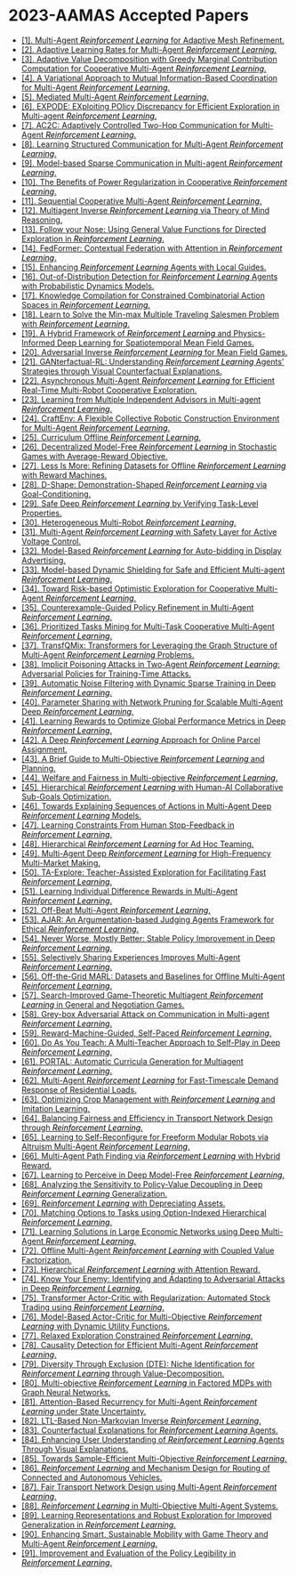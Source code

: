# 2023-AAMAS Accepted Papers

 - [[1]. Multi-Agent <font color='black'>*Reinforcement Learning*</font> for Adaptive Mesh Refinement.](https://dl.acm.org/doi/10.5555/3545946.3598614)
 - [[2]. Adaptive Learning Rates for Multi-Agent <font color='black'>*Reinforcement Learning*</font>.](https://dl.acm.org/doi/10.5555/3545946.3598615)
 - [[3]. Adaptive Value Decomposition with Greedy Marginal Contribution Computation for Cooperative Multi-Agent <font color='black'>*Reinforcement Learning*</font>.](https://dl.acm.org/doi/10.5555/3545946.3598616)
 - [[4]. A Variational Approach to Mutual Information-Based Coordination for Multi-Agent <font color='black'>*Reinforcement Learning*</font>.](https://dl.acm.org/doi/10.5555/3545946.3598617)
 - [[5]. Mediated Multi-Agent <font color='black'>*Reinforcement Learning*</font>.](https://dl.acm.org/doi/10.5555/3545946.3598618)
 - [[6]. EXPODE: EXploiting POlicy Discrepancy for Efficient Exploration in Multi-agent <font color='black'>*Reinforcement Learning*</font>.](https://dl.acm.org/doi/10.5555/3545946.3598619)
 - [[7]. AC2C: Adaptively Controlled Two-Hop Communication for Multi-Agent <font color='black'>*Reinforcement Learning*</font>.](https://dl.acm.org/doi/10.5555/3545946.3598667)
 - [[8]. Learning Structured Communication for Multi-Agent <font color='black'>*Reinforcement Learning*</font>.](https://dl.acm.org/doi/10.5555/3545946.3598668)
 - [[9]. Model-based Sparse Communication in Multi-agent <font color='black'>*Reinforcement Learning*</font>.](https://dl.acm.org/doi/10.5555/3545946.3598669)
 - [[10]. The Benefits of Power Regularization in Cooperative <font color='black'>*Reinforcement Learning*</font>.](https://dl.acm.org/doi/10.5555/3545946.3598671)
 - [[11]. Sequential Cooperative Multi-Agent <font color='black'>*Reinforcement Learning*</font>.](https://dl.acm.org/doi/10.5555/3545946.3598674)
 - [[12]. Multiagent Inverse <font color='black'>*Reinforcement Learning*</font> via Theory of Mind Reasoning.](https://dl.acm.org/doi/10.5555/3545946.3598703)
 - [[13]. Follow your Nose: Using General Value Functions for Directed Exploration in <font color='black'>*Reinforcement Learning*</font>.](https://dl.acm.org/doi/10.5555/3545946.3598715)
 - [[14]. FedFormer: Contextual Federation with Attention in <font color='black'>*Reinforcement Learning*</font>.](https://dl.acm.org/doi/10.5555/3545946.3598716)
 - [[15]. Enhancing <font color='black'>*Reinforcement Learning*</font> Agents with Local Guides.](https://dl.acm.org/doi/10.5555/3545946.3598718)
 - [[16]. Out-of-Distribution Detection for <font color='black'>*Reinforcement Learning*</font> Agents with Probabilistic Dynamics Models.](https://dl.acm.org/doi/10.5555/3545946.3598721)
 - [[17]. Knowledge Compilation for Constrained Combinatorial Action Spaces in <font color='black'>*Reinforcement Learning*</font>.](https://dl.acm.org/doi/10.5555/3545946.3598722)
 - [[18]. Learn to Solve the Min-max Multiple Traveling Salesmen Problem with <font color='black'>*Reinforcement Learning*</font>.](https://dl.acm.org/doi/10.5555/3545946.3598725)
 - [[19]. A Hybrid Framework of <font color='black'>*Reinforcement Learning*</font> and Physics-Informed Deep Learning for Spatiotemporal Mean Field Games.](https://dl.acm.org/doi/10.5555/3545946.3598748)
 - [[20]. Adversarial Inverse <font color='black'>*Reinforcement Learning*</font> for Mean Field Games.](https://dl.acm.org/doi/10.5555/3545946.3598749)
 - [[21]. GANterfactual-RL: Understanding <font color='black'>*Reinforcement Learning*</font> Agents' Strategies through Visual Counterfactual Explanations.](https://dl.acm.org/doi/10.5555/3545946.3598751)
 - [[22]. Asynchronous Multi-Agent <font color='black'>*Reinforcement Learning*</font> for Efficient Real-Time Multi-Robot Cooperative Exploration.](https://dl.acm.org/doi/10.5555/3545946.3598752)
 - [[23]. Learning from Multiple Independent Advisors in Multi-agent <font color='black'>*Reinforcement Learning*</font>.](https://dl.acm.org/doi/10.5555/3545946.3598756)
 - [[24]. CraftEnv: A Flexible Collective Robotic Construction Environment for Multi-Agent <font color='black'>*Reinforcement Learning*</font>.](https://dl.acm.org/doi/10.5555/3545946.3598759)
 - [[25]. Curriculum Offline <font color='black'>*Reinforcement Learning*</font>.](https://dl.acm.org/doi/10.5555/3545946.3598767)
 - [[26]. Decentralized Model-Free <font color='black'>*Reinforcement Learning*</font> in Stochastic Games with Average-Reward Objective.](https://dl.acm.org/doi/10.5555/3545946.3598768)
 - [[27]. Less Is More: Refining Datasets for Offline <font color='black'>*Reinforcement Learning*</font> with Reward Machines.](https://dl.acm.org/doi/10.5555/3545946.3598769)
 - [[28]. D-Shape: Demonstration-Shaped <font color='black'>*Reinforcement Learning*</font> via Goal-Conditioning.](https://dl.acm.org/doi/10.5555/3545946.3598772)
 - [[29]. Safe Deep <font color='black'>*Reinforcement Learning*</font> by Verifying Task-Level Properties.](https://dl.acm.org/doi/10.5555/3545946.3598799)
 - [[30]. Heterogeneous Multi-Robot <font color='black'>*Reinforcement Learning*</font>.](https://dl.acm.org/doi/10.5555/3545946.3598801)
 - [[31]. Multi-Agent <font color='black'>*Reinforcement Learning*</font> with Safety Layer for Active Voltage Control.](https://dl.acm.org/doi/10.5555/3545946.3598807)
 - [[32]. Model-Based <font color='black'>*Reinforcement Learning*</font> for Auto-bidding in Display Advertising.](https://dl.acm.org/doi/10.5555/3545946.3598810)
 - [[33]. Model-based Dynamic Shielding for Safe and Efficient Multi-agent <font color='black'>*Reinforcement Learning*</font>.](https://dl.acm.org/doi/10.5555/3545946.3598814)
 - [[34]. Toward Risk-based Optimistic Exploration for Cooperative Multi-Agent <font color='black'>*Reinforcement Learning*</font>.](https://dl.acm.org/doi/10.5555/3545946.3598815)
 - [[35]. Counterexample-Guided Policy Refinement in Multi-Agent <font color='black'>*Reinforcement Learning*</font>.](https://dl.acm.org/doi/10.5555/3545946.3598816)
 - [[36]. Prioritized Tasks Mining for Multi-Task Cooperative Multi-Agent <font color='black'>*Reinforcement Learning*</font>.](https://dl.acm.org/doi/10.5555/3545946.3598817)
 - [[37]. TransfQMix: Transformers for Leveraging the Graph Structure of Multi-Agent <font color='black'>*Reinforcement Learning*</font> Problems.](https://dl.acm.org/doi/10.5555/3545946.3598825)
 - [[38]. Implicit Poisoning Attacks in Two-Agent <font color='black'>*Reinforcement Learning*</font>: Adversarial Policies for Training-Time Attacks.](https://dl.acm.org/doi/10.5555/3545946.3598848)
 - [[39]. Automatic Noise Filtering with Dynamic Sparse Training in Deep <font color='black'>*Reinforcement Learning*</font>.](https://dl.acm.org/doi/10.5555/3545946.3598862)
 - [[40]. Parameter Sharing with Network Pruning for Scalable Multi-Agent Deep <font color='black'>*Reinforcement Learning*</font>.](https://dl.acm.org/doi/10.5555/3545946.3598863)
 - [[41]. Learning Rewards to Optimize Global Performance Metrics in Deep <font color='black'>*Reinforcement Learning*</font>.](https://dl.acm.org/doi/10.5555/3545946.3598864)
 - [[42]. A Deep <font color='black'>*Reinforcement Learning*</font> Approach for Online Parcel Assignment.](https://dl.acm.org/doi/10.5555/3545946.3598865)
 - [[43]. A Brief Guide to Multi-Objective <font color='black'>*Reinforcement Learning*</font> and Planning.](https://dl.acm.org/doi/10.5555/3545946.3598869)
 - [[44]. Welfare and Fairness in Multi-objective <font color='black'>*Reinforcement Learning*</font>.](https://dl.acm.org/doi/10.5555/3545946.3598870)
 - [[45]. Hierarchical <font color='black'>*Reinforcement Learning*</font> with Human-AI Collaborative Sub-Goals Optimization.](https://dl.acm.org/doi/10.5555/3545946.3598917)
 - [[46]. Towards Explaining Sequences of Actions in Multi-Agent Deep <font color='black'>*Reinforcement Learning*</font> Models.](https://dl.acm.org/doi/10.5555/3545946.3598922)
 - [[47]. Learning Constraints From Human Stop-Feedback in <font color='black'>*Reinforcement Learning*</font>.](https://dl.acm.org/doi/10.5555/3545946.3598923)
 - [[48]. Hierarchical <font color='black'>*Reinforcement Learning*</font> for Ad Hoc Teaming.](https://dl.acm.org/doi/10.5555/3545946.3598926)
 - [[49]. Multi-Agent Deep <font color='black'>*Reinforcement Learning*</font> for High-Frequency Multi-Market Making.](https://dl.acm.org/doi/10.5555/3545946.3598950)
 - [[50]. TA-Explore: Teacher-Assisted Exploration for Facilitating Fast <font color='black'>*Reinforcement Learning*</font>.](https://dl.acm.org/doi/10.5555/3545946.3598951)
 - [[51]. Learning Individual Difference Rewards in Multi-Agent <font color='black'>*Reinforcement Learning*</font>.](https://dl.acm.org/doi/10.5555/3545946.3598953)
 - [[52]. Off-Beat Multi-Agent <font color='black'>*Reinforcement Learning*</font>.](https://dl.acm.org/doi/10.5555/3545946.3598955)
 - [[53]. AJAR: An Argumentation-based Judging Agents Framework for Ethical <font color='black'>*Reinforcement Learning*</font>.](https://dl.acm.org/doi/10.5555/3545946.3598956)
 - [[54]. Never Worse, Mostly Better: Stable Policy Improvement in Deep <font color='black'>*Reinforcement Learning*</font>.](https://dl.acm.org/doi/10.5555/3545946.3598957)
 - [[55]. Selectively Sharing Experiences Improves Multi-Agent <font color='black'>*Reinforcement Learning*</font>.](https://dl.acm.org/doi/10.5555/3545946.3598958)
 - [[56]. Off-the-Grid MARL: Datasets and Baselines for Offline Multi-Agent <font color='black'>*Reinforcement Learning*</font>.](https://dl.acm.org/doi/10.5555/3545946.3598961)
 - [[57]. Search-Improved Game-Theoretic Multiagent <font color='black'>*Reinforcement Learning*</font> in General and Negotiation Games.](https://dl.acm.org/doi/10.5555/3545946.3598962)
 - [[58]. Grey-box Adversarial Attack on Communication in Multi-agent <font color='black'>*Reinforcement Learning*</font>.](https://dl.acm.org/doi/10.5555/3545946.3598963)
 - [[59]. Reward-Machine-Guided, Self-Paced <font color='black'>*Reinforcement Learning*</font>.](https://dl.acm.org/doi/10.5555/3545946.3598964)
 - [[60]. Do As You Teach: A Multi-Teacher Approach to Self-Play in Deep <font color='black'>*Reinforcement Learning*</font>.](https://dl.acm.org/doi/10.5555/3545946.3598966)
 - [[61]. PORTAL: Automatic Curricula Generation for Multiagent <font color='black'>*Reinforcement Learning*</font>.](https://dl.acm.org/doi/10.5555/3545946.3598967)
 - [[62]. Multi-Agent <font color='black'>*Reinforcement Learning*</font> for Fast-Timescale Demand Response of Residential Loads.](https://dl.acm.org/doi/10.5555/3545946.3598982)
 - [[63]. Optimizing Crop Management with <font color='black'>*Reinforcement Learning*</font> and Imitation Learning.](https://dl.acm.org/doi/10.5555/3545946.3598985)
 - [[64]. Balancing Fairness and Efficiency in Transport Network Design through <font color='black'>*Reinforcement Learning*</font>.](https://dl.acm.org/doi/10.5555/3545946.3598992)
 - [[65]. Learning to Self-Reconfigure for Freeform Modular Robots via Altruism Multi-Agent <font color='black'>*Reinforcement Learning*</font>.](https://dl.acm.org/doi/10.5555/3545946.3598996)
 - [[66]. Multi-Agent Path Finding via <font color='black'>*Reinforcement Learning*</font> with Hybrid Reward.](https://dl.acm.org/doi/10.5555/3545946.3599007)
 - [[67]. Learning to Perceive in Deep Model-Free <font color='black'>*Reinforcement Learning*</font>.](https://dl.acm.org/doi/10.5555/3545946.3599013)
 - [[68]. Analyzing the Sensitivity to Policy-Value Decoupling in Deep <font color='black'>*Reinforcement Learning*</font> Generalization.](https://dl.acm.org/doi/10.5555/3545946.3599023)
 - [[69]. <font color='black'>*Reinforcement Learning*</font> with Depreciating Assets.](https://dl.acm.org/doi/10.5555/3545946.3599024)
 - [[70]. Matching Options to Tasks using Option-Indexed Hierarchical <font color='black'>*Reinforcement Learning*</font>.](https://dl.acm.org/doi/10.5555/3545946.3599025)
 - [[71]. Learning Solutions in Large Economic Networks using Deep Multi-Agent <font color='black'>*Reinforcement Learning*</font>.](https://dl.acm.org/doi/10.5555/3545946.3599069)
 - [[72]. Offline Multi-Agent <font color='black'>*Reinforcement Learning*</font> with Coupled Value Factorization.](https://dl.acm.org/doi/10.5555/3545946.3599076)
 - [[73]. Hierarchical <font color='black'>*Reinforcement Learning*</font> with Attention Reward.](https://dl.acm.org/doi/10.5555/3545946.3599084)
 - [[74]. Know Your Enemy: Identifying and Adapting to Adversarial Attacks in Deep <font color='black'>*Reinforcement Learning*</font>.](https://dl.acm.org/doi/10.5555/3545946.3599087)
 - [[75]. Transformer Actor-Critic with Regularization: Automated Stock Trading using <font color='black'>*Reinforcement Learning*</font>.](https://dl.acm.org/doi/10.5555/3545946.3599088)
 - [[76]. Model-Based Actor-Critic for Multi-Objective <font color='black'>*Reinforcement Learning*</font> with Dynamic Utility Functions.](https://dl.acm.org/doi/10.5555/3545946.3599089)
 - [[77]. Relaxed Exploration Constrained <font color='black'>*Reinforcement Learning*</font>.](https://dl.acm.org/doi/10.5555/3545946.3599090)
 - [[78]. Causality Detection for Efficient Multi-Agent <font color='black'>*Reinforcement Learning*</font>.](https://dl.acm.org/doi/10.5555/3545946.3599091)
 - [[79]. Diversity Through Exclusion (DTE): Niche Identification for <font color='black'>*Reinforcement Learning*</font> through Value-Decomposition.](https://dl.acm.org/doi/10.5555/3545946.3599092)
 - [[80]. Multi-objective <font color='black'>*Reinforcement Learning*</font> in Factored MDPs with Graph Neural Networks.](https://dl.acm.org/doi/10.5555/3545946.3599094)
 - [[81]. Attention-Based Recurrency for Multi-Agent <font color='black'>*Reinforcement Learning*</font> under State Uncertainty.](https://dl.acm.org/doi/10.5555/3545946.3599096)
 - [[82]. LTL-Based Non-Markovian Inverse <font color='black'>*Reinforcement Learning*</font>.](https://dl.acm.org/doi/10.5555/3545946.3599102)
 - [[83]. Counterfactual Explanations for <font color='black'>*Reinforcement Learning*</font> Agents.](https://dl.acm.org/doi/10.5555/3545946.3599126)
 - [[84]. Enhancing User Understanding of <font color='black'>*Reinforcement Learning*</font> Agents Through Visual Explanations.](https://dl.acm.org/doi/10.5555/3545946.3599130)
 - [[85]. Towards Sample-Efficient Multi-Objective <font color='black'>*Reinforcement Learning*</font>.](https://dl.acm.org/doi/10.5555/3545946.3599141)
 - [[86]. <font color='black'>*Reinforcement Learning*</font> and Mechanism Design for Routing of Connected and Autonomous Vehicles.](https://dl.acm.org/doi/10.5555/3545946.3599147)
 - [[87]. Fair Transport Network Design using Multi-Agent <font color='black'>*Reinforcement Learning*</font>.](https://dl.acm.org/doi/10.5555/3545946.3599149)
 - [[88]. <font color='black'>*Reinforcement Learning*</font> in Multi-Objective Multi-Agent Systems.](https://dl.acm.org/doi/10.5555/3545946.3599151)
 - [[89]. Learning Representations and Robust Exploration for Improved Generalization in <font color='black'>*Reinforcement Learning*</font>.](https://dl.acm.org/doi/10.5555/3545946.3599162)
 - [[90]. Enhancing Smart, Sustainable Mobility with Game Theory and Multi-Agent <font color='black'>*Reinforcement Learning*</font>.](https://dl.acm.org/doi/10.5555/3545946.3599163)
 - [[91]. Improvement and Evaluation of the Policy Legibility in <font color='black'>*Reinforcement Learning*</font>.](https://dl.acm.org/doi/10.5555/3545946.3599167)
